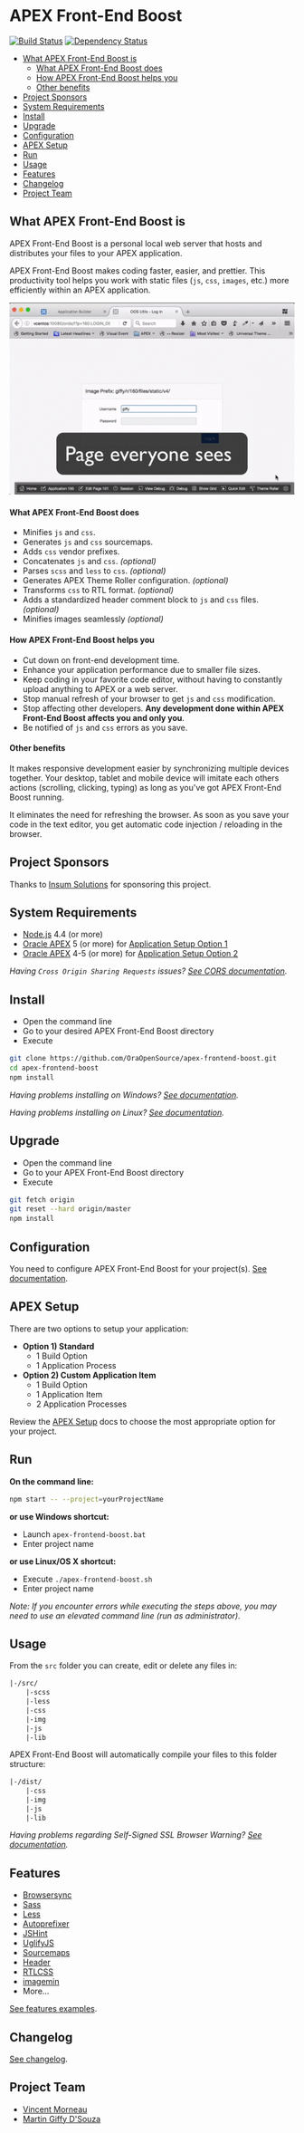 # APEX Front-End Boost

[![Build Status](https://travis-ci.org/OraOpenSource/apex-frontend-boost.svg?branch=master)](https://travis-ci.org/OraOpenSource/apex-frontend-boost)
[![Dependency Status](https://david-dm.org/OraOpenSource/apex-frontend-boost.svg)](https://david-dm.org/OraOpenSource/apex-frontend-boost)

- [What APEX Front-End Boost is](#what-apex-front-end-boost-is)
	- [What APEX Front-End Boost does](#what-apex-front-end-boost-does)
	- [How APEX Front-End Boost helps you](#how-apex-front-end-boost-helps-you)
	- [Other benefits](#other-benefits)
- [Project Sponsors](#project-sponsors)
- [System Requirements](#system-requirements)
- [Install](#install)
- [Upgrade](#upgrade)
- [Configuration](#configuration)
- [APEX Setup](#apex-setup)
- [Run](#run)
- [Usage](#usage)
- [Features](#features)
- [Changelog](#changelog)
- [Project Team](#project-team)

## What APEX Front-End Boost is
APEX Front-End Boost is a personal local web server that hosts and distributes your files to your APEX application.

APEX Front-End Boost makes coding faster, easier, and prettier. This productivity tool helps you work with static files (`js`, `css`, `images`, etc.) more efficiently within an APEX application.

![demo](/media/demo-main.gif)

#### What APEX Front-End Boost does
- Minifies `js` and `css`.
- Generates  `js` and `css` sourcemaps.
- Adds `css` vendor prefixes.
- Concatenates `js` and `css`. *(optional)*
- Parses `scss` and `less` to `css`. *(optional)*
- Generates APEX Theme Roller configuration. *(optional)*
- Transforms `css` to RTL format. *(optional)*
- Adds a standardized header comment block to `js` and `css` files. *(optional)*
- Minifies images seamlessly *(optional)*

#### How APEX Front-End Boost helps you
- Cut down on front-end development time.
- Enhance your application performance due to smaller file sizes.
- Keep coding in your favorite code editor, without having to constantly upload anything to APEX or a web server.
- Stop manual refresh of your browser to get `js` and `css` modification.
- Stop affecting other developers. **Any development done within APEX Front-End Boost affects you and only you**.
- Be notified of `js` and `css` errors as you save.

#### Other benefits
It makes responsive development easier by synchronizing multiple devices together. Your desktop, tablet and mobile device will imitate each others actions (scrolling, clicking, typing) as long as you've got APEX Front-End Boost running.

It eliminates the need for refreshing the browser. As soon as you save your code in the text editor, you get automatic code injection / reloading in the browser.

## Project Sponsors
Thanks to [Insum Solutions](http://insum.ca/) for sponsoring this project.

## System Requirements
- [Node.js](https://nodejs.org) 4.4 (or more)
- [Oracle APEX](https://apex.oracle.com) 5 (or more) for [Application Setup Option 1](/docs/apex-setup.md)
- [Oracle APEX](https://apex.oracle.com) 4-5 (or more) for [Application Setup Option 2](/docs/apex-setup.md)

*Having `Cross Origin Sharing Requests` issues? [See CORS documentation](/docs/cors.md).*

## Install
- Open the command line
- Go to your desired APEX Front-End Boost directory
- Execute
```bash
git clone https://github.com/OraOpenSource/apex-frontend-boost.git
cd apex-frontend-boost		
npm install
```

*Having problems installing on Windows? [See documentation](/docs/windows.md).*  

*Having problems installing on Linux? [See documentation](/docs/linux.md).*

## Upgrade
- Open the command line
- Go to your APEX Front-End Boost directory
- Execute
```bash
git fetch origin
git reset --hard origin/master
npm install
```

## Configuration
You need to configure APEX Front-End Boost for your project(s). [See documentation](/docs/config.json.md).

## APEX Setup
There are two options to setup your application:
- **Option 1) Standard**
    - 1 Build Option
    - 1 Application Process
- **Option 2) Custom Application Item**
    - 1 Build Option
    - 1 Application Item
    - 2 Application Processes

Review the [APEX Setup](/docs/apex-setup.md) docs to choose the most appropriate option for your project.

## Run
**On the command line:**  
```bash
npm start -- --project=yourProjectName
```

**or use Windows shortcut:**
- Launch `apex-frontend-boost.bat`
- Enter project name

**or use Linux/OS X shortcut:**
- Execute `./apex-frontend-boost.sh`
- Enter project name

*Note: If you encounter errors while executing the steps above, you may need to use an elevated command line (run as administrator).*

## Usage
From the `src` folder you can create, edit or delete any files in:
```
|-/src/
	|-scss
	|-less
    |-css
    |-img
    |-js
    |-lib
```

APEX Front-End Boost will automatically compile your files to this folder structure:
```
|-/dist/
    |-css
    |-img
    |-js
    |-lib
```

*Having problems regarding Self-Signed SSL Browser Warning? [See documentation](/docs/ssl-warning.md).*

## Features
- [Browsersync](http://www.browsersync.io/)
- [Sass](http://sass-lang.com/)
- [Less](http://lesscss.org/)
- [Autoprefixer](https://github.com/postcss/autoprefixer)
- [JSHint](http://jshint.com/)
- [UglifyJS](https://github.com/terinjokes/gulp-uglify)
- [Sourcemaps](https://www.npmjs.com/package/gulp-sourcemaps)
- [Header](https://github.com/tracker1/gulp-header)
- [RTLCSS](https://github.com/MohammadYounes/rtlcss)
- [imagemin](https://github.com/sindresorhus/gulp-imagemin)
- More...

[See features examples](/docs/examples.md).

## Changelog
[See changelog](changelog.md).

## Project Team
- [Vincent Morneau](https://github.com/vincentmorneau)
- [Martin Giffy D'Souza](https://github.com/martindsouza)
